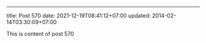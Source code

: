 ---
title: Post 570
date: 2021-12-19T08:41:12+07:00
updated: 2014-02-14T03:30:09+07:00

This is content of post 570